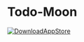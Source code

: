 # Todo-Moon

[![DownloadAppStore](https://user-images.githubusercontent.com/98168685/218175607-3f6fb21b-052f-4b0b-b207-fa360c11e571.png)](https://apps.apple.com/kr/app/todo-moon/id1660360539)

